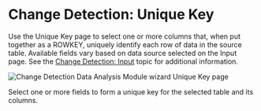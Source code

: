 # Change Detection: Unique Key

Use the Unique Key page to select one or more columns that, when put together as a ROWKEY, uniquely
identify each row of data in the source table. Available fields vary based on data source selected
on the Input page. See the [Change Detection: Input](/docs/accessanalyzer/12.0/admin/analysis/changedetection/input.md) topic for additional information.

![Change Detection Data Analysis Module wizard Unique Key page](/img/product_docs/accessanalyzer/admin/analysis/changedetection/uniquekey.webp)

Select one or more fields to form a unique key for the selected table and its columns.
